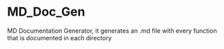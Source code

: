 # MD_Doc_Gen
MD Documentation Generator, it generates an .md file with every function that is documented in each directory
